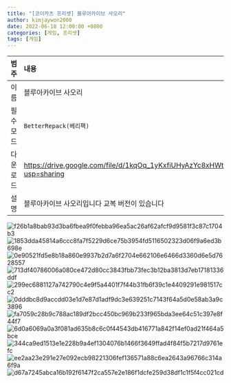 ```yaml
---
title: "[코이카츠 프리셋] 블루아카이브 사오리"
author: kimjaywon2000
date: 2022-06-18 12:00:00 +0800
categories: [게임, 프리셋]
tags: [게임]
---
```


| 범주             | 내용            |
|:----------------|:---------------|
| 이름             | 블루아카이브 사오리  |
| 필수 모드         | `BetterRepack(베리팩)`       |
| 다운로드          | <https://drive.google.com/file/d/1kqOq_1yKxfiUHyAzYc8xHWtxLTmjL5rC/view?usp=sharing> |
| 설명             | 블루아카이브 사오리입니다 교복 버전이 있습니다   |

![f26b1a8bab93d3ba6fbea9f0febba96ea5ac26af62afcf9d9581f3c87c1704b3](https://user-images.githubusercontent.com/76558033/174489142-e1ddc526-31bd-48f6-9dcd-5ee48b1f053e.png)
![1853dda45814a6ccc8fa7f5229d6ce75b3954fd5116502323d06f9a6ed3b698e](https://user-images.githubusercontent.com/76558033/174489145-5c046111-67c9-44ea-b331-8c971d0788e2.png)
![0e90521fd5e8b18a860e9937b2d7a6f2704e662106e6466d3360d6e5d7628557](https://user-images.githubusercontent.com/76558033/174489151-ade7623c-6f55-4b08-beaf-077966940d98.png)
![713df40786006a080ce472d80cc3843fbb73fec3b12ba3813d7eb17181336ddf](https://user-images.githubusercontent.com/76558033/174489161-6ae1cd96-3c77-43fe-9c4f-39f606ecb654.png)
![299ec6881127a742790c4e9f5a4401f7f44b31fb6f39c1e4409291e981517cc2](https://user-images.githubusercontent.com/76558033/174489165-a6e4843d-e4f2-43e6-b943-5636add53462.png)
![0dddbc8d9accdd03e1d7e87d1adf9dc3e639251c7143f64a5d0e58ab3a9c3896](https://user-images.githubusercontent.com/76558033/174489168-d5bc6a13-1600-46ea-8463-77ed39a3d315.png)
![fa7059c28b9c788ac189df2bcc450bc969b233f965bda3ee64c51c397e8f44f7](https://user-images.githubusercontent.com/76558033/174489169-9401bfaa-76ac-4f53-99b0-fbacd020b67e.png)
![6d0a6069a0a3f081ad635b8c6c0f44543db416771a842f14ef0ad21f464a5bce](https://user-images.githubusercontent.com/76558033/174489174-afbac9b3-1846-478a-aa8c-15803a9551dc.png)
![344ca9ed1513e1e228b9a4ef1304076b1466f3649ffad4f84f5b7217d9761efc](https://user-images.githubusercontent.com/76558033/174489177-fc8a1a89-8160-436e-a5d8-d71ceed2c3e8.png)
![ee2aa23e291e27e092ecb98221306fef136571a88c6ea2643a96766c314a6f9a](https://user-images.githubusercontent.com/76558033/174489181-5c8fdd45-cc44-419b-999c-43e6fcc3299a.png)
![d67a7245abca16b192f6147f2ca557e2e186f1dcfe259d38df1c1f5f4cc021cd](https://user-images.githubusercontent.com/76558033/174489183-6fb89ff9-be24-4dd9-8a99-344cf1cec36b.png)

